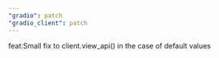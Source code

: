 ```yaml
---
"gradio": patch
"gradio_client": patch
---
```


feat:Small fix to client.view_api() in the case of default values
